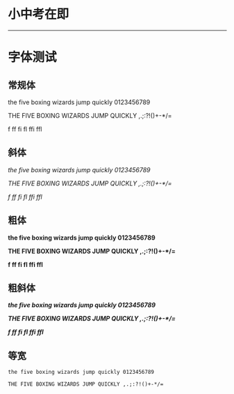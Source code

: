 # 小中考在即

--------

# 字体测试

## 常规体

the five boxing wizards jump quickly 0123456789

THE FIVE BOXING WIZARDS JUMP QUICKLY ,.;:?!()+-\*/=

f ff fi fl ffi ffl

## 斜体

*the five boxing wizards jump quickly 0123456789*

*THE FIVE BOXING WIZARDS JUMP QUICKLY ,.;:?!()+-\*/=*

*f ff fi fl ffi ffl*

## 粗体

**the five boxing wizards jump quickly 0123456789**

**THE FIVE BOXING WIZARDS JUMP QUICKLY ,.;:?!()+-\*/=**

**f ff fi fl ffi ffl**

## 粗斜体

***the five boxing wizards jump quickly 0123456789***

***THE FIVE BOXING WIZARDS JUMP QUICKLY ,.;:?!()+-\*/=***

***f ff fi fl ffi ffl***

## 等宽

```text
the five boxing wizards jump quickly 0123456789

THE FIVE BOXING WIZARDS JUMP QUICKLY ,.;:?!()+-*/=
```
